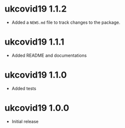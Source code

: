 # ukcovid19 1.1.2

* Added a `NEWS.md` file to track changes to the package.

# ukcovid19 1.1.1

* Added README and documentations

# ukcovid19 1.1.0

* Added tests

# ukcovid19 1.0.0

* Initial release

